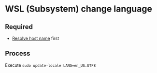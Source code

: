 # WSL (Subsystem) change language

## Required

- [Resolve host name](./wsl-unable-to-resolve-host) first

## Process

Execute `sudo update-locale LANG=en_US.UTF8`
